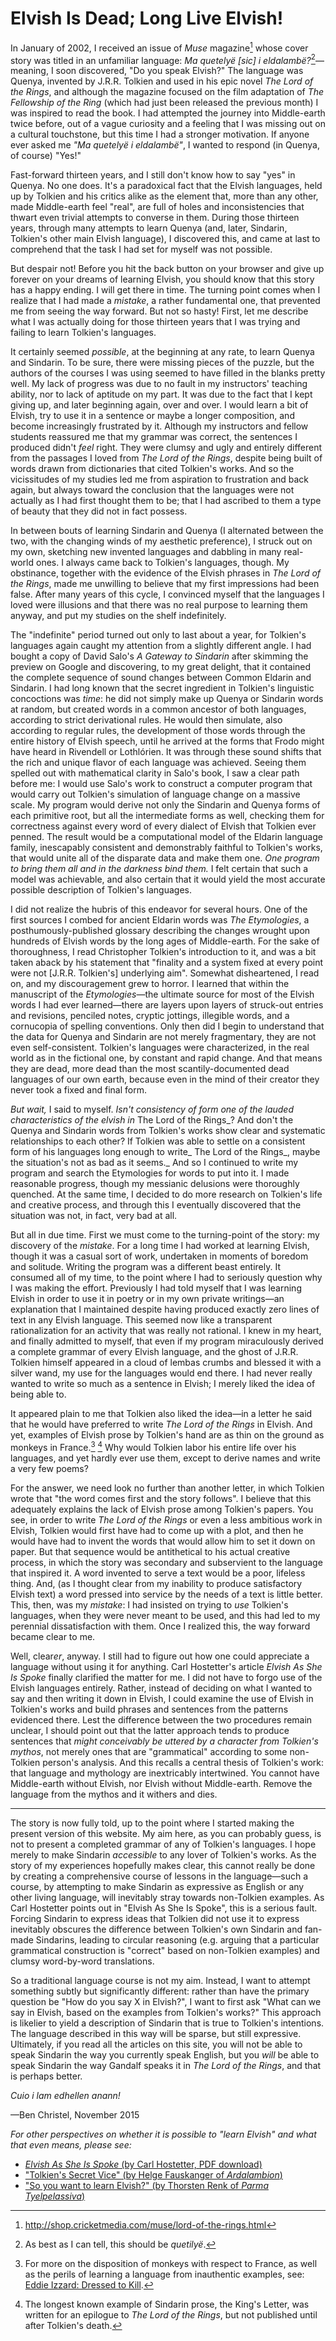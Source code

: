 # Elvish Is Dead; Long Live Elvish!

In January of 2002, I received an issue of _Muse_ magazine[^muse] whose cover story was titled in an unfamiliar language: _Ma quetelyë [sic] i eldalambë?_[^quetelye]—meaning, I soon discovered, "Do you speak Elvish?" The language was Quenya, invented by J.R.R. Tolkien and used in his epic novel _The Lord of the Rings_, and although the magazine focused on the film adaptation of _The Fellowship of the Ring_ (which had just been released the previous month) I was inspired to read the book. I had attempted the journey into Middle-earth twice before, out of a vague curiosity and a feeling that I was missing out on a cultural touchstone, but this time I had a stronger motivation. If anyone ever asked me _"Ma quetelyë i eldalambë"_, I wanted to respond (in Quenya, of course) "Yes!"

Fast-forward thirteen years, and I still don't know how to say "yes" in Quenya. No one does. It's a paradoxical fact that the Elvish languages, held up by Tolkien and his critics alike as the element that, more than any other, made Middle-earth feel "real", are full of holes and inconsistencies that thwart even trivial attempts to converse in them. During those thirteen years, through many attempts to learn Quenya (and, later, Sindarin, Tolkien's other main Elvish language), I discovered this, and came at last to comprehend that the task I had set for myself was not possible.

But despair not! Before you hit the back button on your browser and give up forever on your dreams of learning Elvish, you should know that this story has a happy ending. I will get there in time. The turning point comes when I realize that I had made a _mistake_, a rather fundamental one, that prevented me from seeing the way forward. But not so hasty! First, let me describe what I was actually doing for those thirteen years that I was trying and failing to learn Tolkien's languages.

It certainly seemed *possible*, at the beginning at any rate, to learn Quenya and Sindarin. To be sure, there were missing pieces of the puzzle, but the authors of the courses I was using seemed to have filled in the blanks pretty well. My lack of progress was due to no fault in my instructors' teaching ability, nor to lack of aptitude on my part. It was due to the fact that I kept giving up, and later beginning again, over and over. I would learn a bit of Elvish, try to use it in a sentence or maybe a longer composition, and become increasingly frustrated by it. Although my instructors and fellow students reassured me that my grammar was correct, the sentences I produced didn't *feel* right. They were clumsy and ugly and entirely different from the passages I loved from _The Lord of the Rings_, despite being built of words drawn from dictionaries that cited Tolkien's works. And so the vicissitudes of my studies led me from aspiration to frustration and back again, but always toward the conclusion that the languages were not actually as I had first thought them to be; that I had ascribed to them a type of beauty that they did not in fact possess.

In between bouts of learning Sindarin and Quenya (I alternated between the two, with the changing winds of my aesthetic preference), I struck out on my own, sketching new invented languages and dabbling in many real-world ones. I always came back to Tolkien's languages, though. My obstinance, together with the evidence of the Elvish phrases in _The Lord of the Rings_, made me unwilling to believe that my first impressions had been false. After many years of this cycle, I convinced myself that the languages I loved were illusions and that there was no real purpose to learning them anyway, and put my studies on the shelf indefinitely.

The "indefinite" period turned out only to last about a year, for Tolkien's languages again caught my attention from a slightly different angle. I had bought a copy of David Salo's _A Gateway to Sindarin_ after skimming the preview on Google and discovering, to my great delight, that it contained the complete sequence of sound changes between Common Eldarin and Sindarin. I had long known that the secret ingredient in Tolkien's linguistic concoctions was *time*: he did not simply make up Quenya or Sindarin words at random, but created words in a common ancestor of both languages, according to strict derivational rules. He would then simulate, also according to regular rules, the development of those words through the entire history of Elvish speech, until he arrived at the forms that Frodo might have heard in Rivendell or Lothlórien. It was through these sound shifts that the rich and unique flavor of each language was achieved. Seeing them spelled out with mathematical clarity in Salo's book, I saw a clear path before me: I would use Salo's work to construct a computer program that would carry out Tolkien's simulation of language change on a massive scale. My program would derive not only the Sindarin and Quenya forms of each primitive root, but all the intermediate forms as well, checking them for correctness against every word of every dialect of Elvish that Tolkien ever penned. The result would be a computational model of the Eldarin language family, inescapably consistent and demonstrably faithful to Tolkien's works, that would unite all of the disparate data and make them one. _One program to bring them all and in the darkness bind them._ I felt certain that such a model was achievable, and also certain that it would yield the most accurate possible description of Tolkien's languages.

I did not realize the hubris of this endeavor for several hours. One of the first sources I combed for ancient Eldarin words was _The Etymologies_, a posthumously-published glossary describing the changes wrought upon hundreds of Elvish words by the long ages of Middle-earth. For the sake of thoroughness, I read Christopher Tolkien's introduction to it, and was a bit taken aback by his statement that "finality and a system fixed at every point were not [J.R.R. Tolkien's] underlying aim". Somewhat disheartened, I read on, and my discouragement grew to horror. I learned that within the manuscript of the _Etymologies_—the ultimate source for most of the Elvish words I had ever learned—there are layers upon layers of struck-out entries and revisions, penciled notes, cryptic jottings, illegible words, and a cornucopia of spelling conventions. Only then did I begin to understand that the data for Quenya and Sindarin are not merely fragmentary, they are not even self-consistent. Tolkien's languages were characterized, in the real world as in the fictional one, by constant and rapid change. And that means they are dead, more dead than the most scantily-documented dead languages of our own earth, because even in the mind of their creator they never took a fixed and final form.

_But wait,_ I said to myself. _Isn't consistency of form one of the lauded characteristics of the elvish in_ The Lord of the Rings_? And don't the Quenya and Sindarin words from Tolkien's works show clear and systematic relationships to each other? If Tolkien was able to settle on a consistent form of his languages long enough to write_ The Lord of the Rings_, maybe the situation's not as bad as it seems._ And so I continued to write my program and search the Etymologies for words to put into it. I made reasonable progress, though my messianic delusions were thoroughly quenched. At the same time, I decided to do more research on Tolkien's life and creative process, and through this I eventually discovered that the situation was not, in fact, very bad at all.

But all in due time. First we must come to the turning-point of the story: my discovery of the *mistake*. For a long time I had worked at learning Elvish, though it was a casual sort of work, undertaken in moments of boredom and solitude. Writing the program was a different beast entirely. It consumed all of my time, to the point where I had to seriously question why I was making the effort. Previously I had told myself that I was learning Elvish in order to use it in poetry or in my own private writings—an explanation that I maintained despite having produced exactly zero lines of text in any Elvish language. This seemed now like a transparent rationalization for an activity that was really not rational. I knew in my heart, and finally admitted to myself, that even if my program miraculously derived a complete grammar of every Elvish language, and the ghost of J.R.R. Tolkien himself appeared in a cloud of lembas crumbs and blessed it with a silver wand, my use for the languages would end there. I had never really wanted to write so much as a sentence in Elvish; I merely liked the idea of being able to.

It appeared plain to me that Tolkien also liked the idea—in a letter he said that he would have preferred to write _The Lord of the Rings_ in Elvish. And yet, examples of Elvish prose by Tolkien's hand are as thin on the ground as monkeys in France.[^monkeys] [^kingsletter] Why would Tolkien labor his entire life over his languages, and yet hardly ever use them, except to derive names and write a very few poems?

For the answer, we need look no further than another letter, in which Tolkien wrote that "the word comes first and the story follows". I believe that this adequately explains the lack of Elvish prose among Tolkien's papers. You see, in order to write _The Lord of the Rings_ or even a less ambitious work in Elvish, Tolkien would first have had to come up with a plot, and then he would have had to invent the words that would allow him to set it down on paper. But that sequence would be antithetical to his actual creative process, in which the story was secondary and subservient to the language that inspired it. A word invented to serve a text would be a poor, lifeless thing. And, (as I thought clear from my inability to produce satisfactory Elvish text) a word pressed into service by the needs of a text is little better. This, then, was my *mistake*: I had insisted on trying to *use* Tolkien's languages, when they were never meant to be used, and this had led to my perennial dissatisfaction with them. Once I realized this, the way forward became clear to me.

Well, clear<em>er</em>, anyway. I still had to figure out how one could appreciate a language without using it for anything. Carl Hostetter's article _Elvish As She Is Spoke_ finally clarified the matter for me. I did not have to forgo use of the Elvish languages entirely. Rather, instead of deciding on what I wanted to say and then writing it down in Elvish, I could examine the use of Elvish in Tolkien's works and build phrases and sentences from the patterns evidenced there. Lest the difference between the two procedures remain unclear, I should point out that the latter approach tends to produce sentences that *might conceivably be uttered by a character from Tolkien's mythos*, not merely ones that are "grammatical" according to some non-Tolkien person's analysis. And this recalls a central thesis of Tolkien's work: that language and mythology are inextricably intertwined. You cannot have Middle-earth without Elvish, nor Elvish without Middle-earth. Remove the language from the mythos and it withers and dies.

---

The story is now fully told, up to the point where I started making the present version of this website. My aim here, as you can probably guess, is not to present a completed grammar of any of Tolkien's languages. I hope merely to make Sindarin *accessible* to any lover of Tolkien's works. As the story of my experiences hopefully makes clear, this cannot really be done by creating a comprehensive course of lessons in the language—such a course, by attempting to make Sindarin as expressive as English or any other living language, will inevitably stray towards non-Tolkien examples. As Carl Hostetter points out in "Elvish As She Is Spoke", this is a serious fault. Forcing Sindarin to express ideas that Tolkien did not use it to express inevitably obscures the difference between Tolkien's own Sindarin and fan-made Sindarins, leading to circular reasoning (e.g. arguing that a particular grammatical construction is "correct" based on non-Tolkien examples) and clumsy word-by-word translations.

So a traditional language course is not my aim. Instead, I want to attempt something subtly but significantly different: rather than have the primary question be "How do you say X in Elvish?", I want to first ask "What can we say in Elvish, based on the examples from Tolkien's works?" This approach is likelier to yield a description of Sindarin that is true to Tolkien's intentions. The language described in this way will be sparse, but still expressive. Ultimately, if you read all the articles on this site, you will not be able to speak Sindarin the way you currently speak English, but you _will_ be able to speak Sindarin the way Gandalf speaks it in _The Lord of the Rings_, and that is perhaps better.

_Cuio i lam edhellen anann!_

—Ben Christel, November 2015

*For other perspectives on whether it is possible to "learn Elvish" and what that even means, please see:*

- [_Elvish As She Is Spoke_ (by Carl Hostetter, PDF download)](http://www.elvish.org/articles/EASIS.pdf)
- ["Tolkien's Secret Vice" (by Helge Fauskanger of _Ardalambion_)](http://folk.uib.no/hnohf/vice.htm)
- ["So you want to learn Elvish?" (by Thorsten Renk of _Parma Tyelpelassiva_)](http://www.science-and-fiction.org/elvish/learn_elvish.html)

[^muse]: http://shop.cricketmedia.com/muse/lord-of-the-rings.html
[^quetelye]: As best as I can tell, this should be _quetilyë_.
[^monkeys]: For more on the disposition of monkeys with respect to France, as well as the perils of learning a language from inauthentic examples, see: [Eddie Izzard: Dressed to Kill](https://www.youtube.com/watch?v=x1sQkEfAdfY).
[^kingsletter]: The longest known example of Sindarin prose, the King's Letter, was written for an epilogue to _The Lord of the Rings_, but not published until after Tolkien's death.
